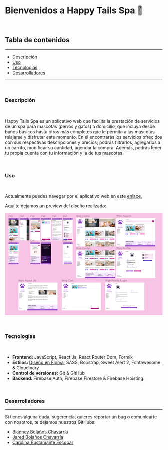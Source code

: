 <h1>Bienvenidos a Happy Tails Spa 🐾</h1>
<br>

<h2> Tabla de contenidos</h2>
<hr>

<ul>
<li> <a href="#descripcion"> Descripción </a> </li>
<li> <a href="#uso"> Uso </a> </li>
<li> <a href="#tech"> Tecnologías </a> </li>
<li> <a href="#dev"> Desarrolladores </a> </li>
</ul>
<hr>
<br>

<h3 id="descripcion"> Descripción</h3>
<br><p>Happy Tails Spa es un aplicativo web que facilita la prestación de servicios de un spa para mascotas (perros y gatos) a domicilio, que incluya desde baños básicos hasta otros más completos que le permita a las mascotas relajarse y disfrutar este momento. En él encontrarás los servicios ofrecidos con sus respectivas descripciones y precios; podrás filtrarlos, agregarlos a un carrito, modificar su cantidad, agendar la compra. Además, podrás tener tu propia cuenta con tu información y la de tus mascotas.</p><br>

<h3 id ="uso"> Uso</h3>
<br>
<p>Actualmente puedes navegar por el aplicativo web en este <a href="https://happy-tails-spa-web.web.app/">enlace.</a></p>

<p>Aquí te dejamos un preview del diseño realizado: </p>

![Diseño Figma!](/HappyTailsSpa.png)


<br>

<h3 id="tech"> Tecnologías</h3>
<br>
<ul>
<li> <b>Frontend: </b> JavaScript, React Js, React Router Dom, Formik
<li> <b>Estilos: </b> <a href="https://www.figma.com/proto/AF4cVMvygC38fzCrajbaLE/Mock-Up-Happy-Tails-Spa?node-id=4-88&scaling=scale-down&page-id=0%3A1">Diseño en Figma</a>, SASS, Boostrap, Sweet Alert 2, Fontawesome & Cloudinary
<li> <b>Control de versiones:</b> Git & GitHub
<li> <b>Backend: </b> Firebase Auth, Firebase Firestore & Firebase Hoisting
</ul>
<br>

<h3 id="dev"> Desarrolladores</h3>
<hr>
<p>Si tienes alguna duda, sugerencia, quieres reportar un bug o comunicarte con nosotros, te dejamos nuestros GitHubs:</p>
<ul>
<li><a href="https://github.com/bney28/">Bianney Bolaños Chavarría</a></li>
<li><a href="https://github.com/Jaredzu">Jared Bolaños Chavarría</a></li>
<li><a href="https://github.com/CaroBte">Carolina Bustamante Escobar</a></li>
</ul>
<br>

